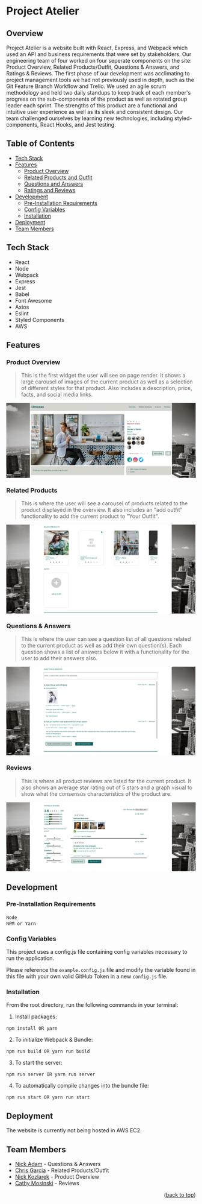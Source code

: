 <div id="top"></div>

# Project Atelier

## Overview

Project Atelier is a website built with React, Express, and Webpack which used an API and business requirements that were set by stakeholders. Our engineering team of four worked on four seperate components on the site: Product Overview, Related Products/Outfit, Questions & Answers, and Ratings & Reviews. The first phase of our development was acclimating to project management tools we had not previously used in depth, such as the Git Feature Branch Workflow and Trello. We used an agile scrum methodology and held two daily standups to keep track of each member's progress on the sub-components of the product as well as rotated group leader each sprint. The strengths of this product are a functional and intuitive user experience as well as its sleek and consistent design. Our team challenged ourselves by learning new technologies, including styled-components, React Hooks, and Jest testing.

## Table of Contents

  - [Tech Stack](#tech-stack)
  - [Features](#features)
    - [Product Overview](#product-overview)
    - [Related Products and Outfit](#related-products)
    - [Questions and Answers](#questions-&-answers)
    - [Ratings and Reviews](#reviews)
  - [Development](#development)
    - [Pre-Installation Requirements](#pre-installation-requirements)
    - [Config Variables](#config-variables)
    - [Installation](#installation)
  - [Deployment](#deployment)
  - [Team Members](#team-members)

## Tech Stack
  * React
  * Node
  * Webpack
  * Express
  * Jest
  * Babel
  * Font Awesome
  * Axios
  * Eslint
  * Styled Components
  * AWS

## Features

  ### Product Overview

  > This is the first widget the user will see on page render. It shows a large carousel of images of the current product as well as a selection of different styles for that product. Also includes a description, price, facts, and social media links.

  <img src='./client/demo/Overview.png' align="center"/>

  ### Related Products

  > This is where the user will see a carousel of products related to the product displayed in the overview. It also includes an "add outfit" functionality to add the current product to "Your Outfit".

  <img src='./client/demo/RelatedProducts.png' align="center"/>

  ### Questions & Answers

  > This is where the user can see a question list of all questions related to the current product as well as add their own question(s). Each question shows a list of answers below it with a functionality for the user to add their answers also.

  <img src='./client/demo/Q&A.png' align="center"/>

  ### Reviews

  > This is where all product reviews are listed for the current product. It also shows an average star rating out of 5 stars and a graph visual to show what the consensus characteristics of the product are.

  <img src='./client/demo/Reviews.png' align="center"/>

## Development

  ### Pre-Installation Requirements

  ```
  Node
  NPM or Yarn
  ```

  ### Config Variables

  This project uses a config.js file containing config variables necessary to run the application.

  Please reference the `example.config.js` file and modify the variable found in this file with your own valid GitHub Token in a new `config.js` file.

  ### Installation

  From the root directory, run the following commands in your terminal:

  1. Install packages:

  ```
  npm install OR yarn
  ```

  2. To initialize Webpack & Bundle:

  ```
  npm run build OR yarn run build
  ```

  3. To start the server:

  ```
  npm run server OR yarn run server
  ```

  4. To automatically compile changes into the bundle file:

  ```
  npm run start OR yarn run start
  ```

## Deployment

The website is currently not being hosted in AWS EC2.


## Team Members

* [Nick Adam](https://github.com/nicholaspix) - Questions & Answers
* [Chris Garcia](https://github.com/Chrisgood2go) - Related Products/Outfit
* [Nick Kozlarek](https://github.com/Nkozlare) - Product Overview
* [Cathy Mosinski](https://github.com/CatMo9) - Reviews



<p align="right">(<a href="#top">back to top</a>)</p>

